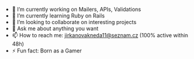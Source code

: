 - 🔭 I’m currently working on Mailers, APIs, Validations
- 🌱 I’m currently learning Ruby on Rails 
- 👯 I’m looking to collaborate on interesting projects
- 💬 Ask me about anything you want
- 📫 How to reach me: jirkanovakneda11@seznam.cz (100% active within 48h)
- ⚡ Fun fact: Born as a Gamer
